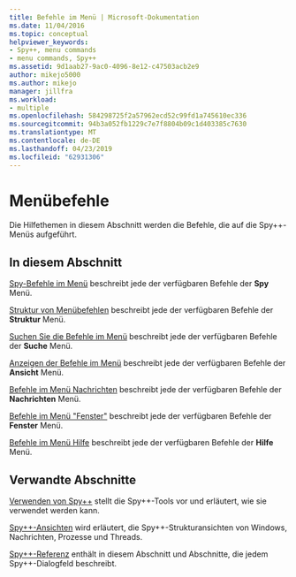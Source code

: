 ```yaml
---
title: Befehle im Menü | Microsoft-Dokumentation
ms.date: 11/04/2016
ms.topic: conceptual
helpviewer_keywords:
- Spy++, menu commands
- menu commands, Spy++
ms.assetid: 9d1aab27-9ac0-4096-8e12-c47503acb2e9
author: mikejo5000
ms.author: mikejo
manager: jillfra
ms.workload:
- multiple
ms.openlocfilehash: 584298725f2a57962ecd52c99fd1a745610ec336
ms.sourcegitcommit: 94b3a052fb1229c7e7f8804b09c1d403385c7630
ms.translationtype: MT
ms.contentlocale: de-DE
ms.lasthandoff: 04/23/2019
ms.locfileid: "62931306"
---
```

# <a name="menu-commands"></a>Menübefehle
Die Hilfethemen in diesem Abschnitt werden die Befehle, die auf die Spy++-Menüs aufgeführt.

## <a name="in-this-section"></a>In diesem Abschnitt
 [Spy-Befehle im Menü](../debugger/spy-menu-commands.md) beschreibt jede der verfügbaren Befehle der **Spy** Menü.

 [Struktur von Menübefehlen](../debugger/tree-menu-commands.md) beschreibt jede der verfügbaren Befehle der **Struktur** Menü.

 [Suchen Sie die Befehle im Menü](../debugger/search-menu-commands.md) beschreibt jede der verfügbaren Befehle der **Suche** Menü.

 [Anzeigen der Befehle im Menü](../debugger/view-menu-commands.md) beschreibt jede der verfügbaren Befehle der **Ansicht** Menü.

 [Befehle im Menü Nachrichten](../debugger/messages-menu-commands.md) beschreibt jede der verfügbaren Befehle der **Nachrichten** Menü.

 [Befehle im Menü "Fenster"](../debugger/window-menu-commands.md) beschreibt jede der verfügbaren Befehle der **Fenster** Menü.

 [Befehle im Menü Hilfe](../debugger/help-menu-commands.md) beschreibt jede der verfügbaren Befehle der **Hilfe** Menü.

## <a name="related-sections"></a>Verwandte Abschnitte
 [Verwenden von Spy++](../debugger/using-spy-increment.md) stellt die Spy++-Tools vor und erläutert, wie sie verwendet werden kann.

 [Spy++-Ansichten](../debugger/spy-increment-views.md) wird erläutert, die Spy++-Strukturansichten von Windows, Nachrichten, Prozesse und Threads.

 [Spy++-Referenz](../debugger/spy-increment-reference.md) enthält in diesem Abschnitt und Abschnitte, die jedem Spy++-Dialogfeld beschreibt.